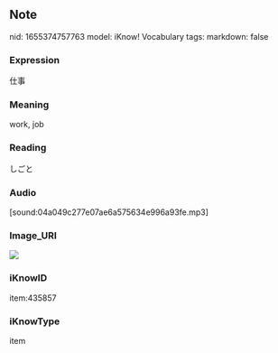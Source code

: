 ## Note
nid: 1655374757763
model: iKnow! Vocabulary
tags: 
markdown: false

### Expression
仕事

### Meaning
work, job

### Reading
しごと

### Audio
[sound:04a049c277e07ae6a575634e996a93fe.mp3]

### Image_URI
<img src="b7d86901d6b0bdb87ad78a517d3b35c6.jpg">

### iKnowID
item:435857

### iKnowType
item
